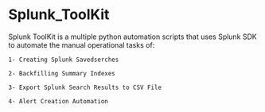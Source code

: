 # Splunk_ToolKit
Splunk ToolKit is a multiple python automation scripts that uses Splunk SDK to automate the manual operational tasks of: 

    1- Creating Splunk Savedserches
    
    2- Backfilling Summary Indexes
    
    3- Export Splunk Search Results to CSV File 

    4- Alert Creation Automation
    
